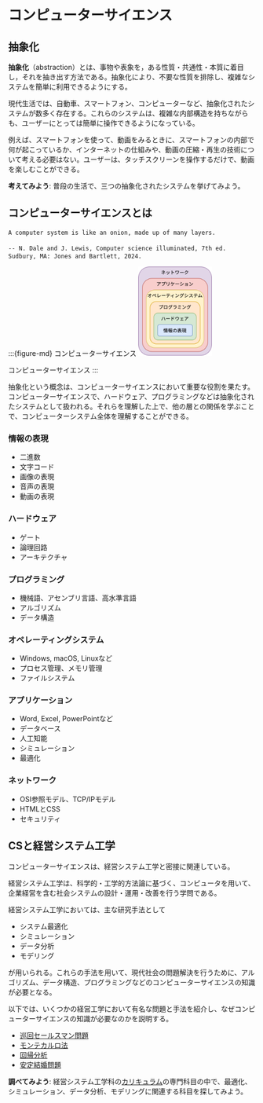 # コンピューターサイエンス

<!-- research has shown that students understand concrete examples more easily than abstract ones, even when the students themselves are abstract thinkers.  -->

## 抽象化

**抽象化**（abstraction）とは、事物や表象を，ある性質・共通性・本質に着目し，それを抽き出す方法である。抽象化により、不要な性質を排除し、複雑なシステムを簡単に利用できるようにする。

現代生活では、自動車、スマートフォン、コンピューターなど、抽象化されたシステムが数多く存在する。これらのシステムは、複雑な内部構造を持ちながらも、ユーザーにとっては簡単に操作できるようになっている。

例えば、スマートフォンを使って、動画をみるときに、スマートフォンの内部で何が起こっているか、インターネットの仕組みや、動画の圧縮・再生の技術について考える必要はない。ユーザーは、タッチスクリーンを操作するだけで、動画を楽しむことができる。

**考えてみよう**: 普段の生活で、三つの抽象化されたシステムを挙げてみよう。

## コンピューターサイエンスとは

```{epigraph}
A computer system is like an onion, made up of many layers.

-- N. Dale and J. Lewis, Computer science illuminated, 7th ed. Sudbury, MA: Jones and Bartlett, 2024.
```

:::{figure-md} コンピューターサイエンス
<img src="./image/cs.drawio.svg" alt="コンピューターサイエンス" width="150px">

コンピューターサイエンス
:::

抽象化という概念は、コンピューターサイエンスにおいて重要な役割を果たす。コンピューターサイエンスで、ハードウェア、プログラミングなどは抽象化されたシステムとして扱われる。それらを理解した上で、他の層との関係を学ぶことで、コンピューターシステム全体を理解することができる。

### 情報の表現

- 二進数
- 文字コード
- 画像の表現
- 音声の表現
- 動画の表現

### ハードウェア

- ゲート
- 論理回路
- アーキテクチャ

### プログラミング

- 機械語、アセンブリ言語、高水準言語
- アルゴリズム
- データ構造

### オペレーティングシステム

- Windows, macOS, Linuxなど
- プロセス管理、メモリ管理
- ファイルシステム

### アプリケーション

- Word, Excel, PowerPointなど
- データベース
- 人工知能
- シミュレーション
- 最適化

### ネットワーク

- OSI参照モデル、TCP/IPモデル
- HTMLとCSS
- セキュリティ

## CSと経営システム工学

コンピューターサイエンスは、経営システム工学と密接に関連している。

経営システム工学は、科学的・工学的方法論に基づく、コンピュータを用いて、企業経営を含む社会システムの設計・運用・改善を行う学問である。

経営システム工学においては、主な研究手法として

- システム最適化
- シミュレーション
- データ分析
- モデリング

が用いられる。これらの手法を用いて、現代社会の問題解決を行うために、アルゴリズム、データ構造、プログラミングなどのコンピューターサイエンスの知識が必要となる。

以下では、いくつかの経営工学において有名な問題と手法を紹介し、なぜコンピューターサイエンスの知識が必要なのかを説明する。

- [巡回セールスマン問題](https://ja.wikipedia.org/wiki/%E5%B7%A1%E5%9B%9E%E3%82%BB%E3%83%BC%E3%83%AB%E3%82%B9%E3%83%9E%E3%83%B3%E5%95%8F%E9%A1%8C)
- [モンテカルロ法](https://ja.wikipedia.org/wiki/%E3%83%A2%E3%83%B3%E3%83%86%E3%82%AB%E3%83%AB%E3%83%AD%E6%B3%95)
- [回帰分析](https://ja.wikipedia.org/wiki/%E5%9B%9E%E5%B8%B0%E5%88%86%E6%9E%90)
- [安定結婚問題](https://ja.wikipedia.org/wiki/%E5%AE%89%E5%AE%9A%E7%B5%90%E5%A9%9A%E5%95%8F%E9%A1%8C)

**調べてみよう**: 経営システム工学科の[カリキュラム](https://ise-hp.ws.hosei.ac.jp/study/)の専門科目の中で、最適化、シミュレーション、データ分析、モデリングに関連する科目を探してみよう。

